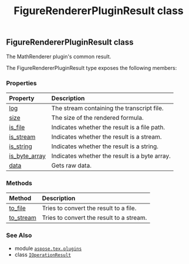 ﻿---
title: FigureRendererPluginResult class
second_title: Aspose.TeX for Python via .NET API References
description: 
type: docs
weight: 30
url: /python-net/aspose.tex.plugins/figurerendererpluginresult/
is_root: false
---

## FigureRendererPluginResult class

The MathRenderer plugin's common result.



The FigureRendererPluginResult type exposes the following members:

### Properties
| Property | Description |
| :- | :- |
| [log](/tex/python-net/aspose.tex.plugins/figurerendererpluginresult/log) | The stream containing the transcript file. |
| [size](/tex/python-net/aspose.tex.plugins/figurerendererpluginresult/size) | The size of the rendered formula. |
| [is_file](/tex/python-net/aspose.tex.plugins/figurerendererpluginresult/is_file) | Indicates whether the result is a file path. |
| [is_stream](/tex/python-net/aspose.tex.plugins/figurerendererpluginresult/is_stream) | Indicates whether the result is a stream. |
| [is_string](/tex/python-net/aspose.tex.plugins/figurerendererpluginresult/is_string) | Indicates whether the result is a string. |
| [is_byte_array](/tex/python-net/aspose.tex.plugins/figurerendererpluginresult/is_byte_array) | Indicates whether the result is a byte array. |
| [data](/tex/python-net/aspose.tex.plugins/figurerendererpluginresult/data) | Gets raw data. |


### Methods
| Method | Description |
| :- | :- |
| [to_file](/tex/python-net/aspose.tex.plugins/figurerendererpluginresult/to_file/#) | Tries to convert the result to a file. |
| [to_stream](/tex/python-net/aspose.tex.plugins/figurerendererpluginresult/to_stream/#) | Tries to convert the result to a stream. |



### See Also
* module [`aspose.tex.plugins`](..)
* class [`IOperationResult`](/tex/python-net/aspose.tex.plugins/ioperationresult)

